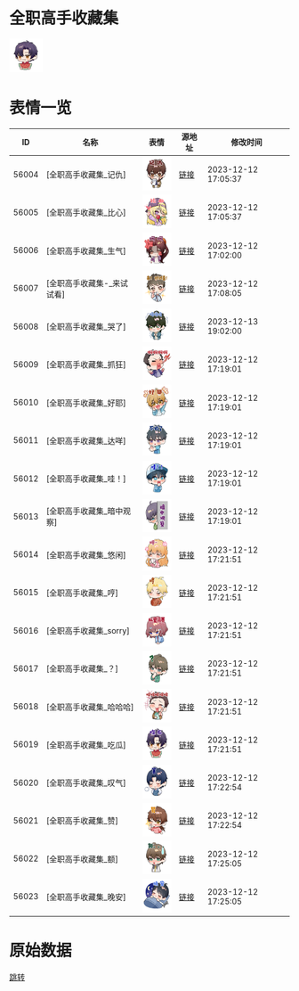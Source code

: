 # 全职高手收藏集

<img src="./cover.png" height="60" alt="cover" />

# 表情一览

|ID|名称|表情|源地址|修改时间|
|----|----|----|----|----|
|56004|[全职高手收藏集_记仇]|<img src="./pic/056004_%5B全职高手收藏集_记仇%5D.png" height="60" alt="记仇"/>|[链接](https://i0.hdslb.com/bfs/emote/84bf75087e49181f38a5abd1db8e7c13930c8e1d.png)|2023-12-12 17:05:37|
|56005|[全职高手收藏集_比心]|<img src="./pic/056005_%5B全职高手收藏集_比心%5D.png" height="60" alt="比心"/>|[链接](https://i0.hdslb.com/bfs/emote/b4364e4807ae783c411f742052d1978223e500d9.png)|2023-12-12 17:05:37|
|56006|[全职高手收藏集_生气]|<img src="./pic/056006_%5B全职高手收藏集_生气%5D.png" height="60" alt="生气"/>|[链接](https://i0.hdslb.com/bfs/emote/7c75a97b85593f6cfe4d5c37bb29c7de0b713c1d.png)|2023-12-12 17:02:00|
|56007|[全职高手收藏集-_来试试看]|<img src="./pic/056007_%5B全职高手收藏集-_来试试看%5D.png" height="60" alt="来试试看"/>|[链接](https://i0.hdslb.com/bfs/emote/ae28096a45214696314bc062cc4de39ed3f75c55.png)|2023-12-12 17:08:05|
|56008|[全职高手收藏集_哭了]|<img src="./pic/056008_%5B全职高手收藏集_哭了%5D.png" height="60" alt="哭了"/>|[链接](https://i0.hdslb.com/bfs/emote/5de889bf522f6eac525ecf0e4bf6241f7568c734.png)|2023-12-13 19:02:00|
|56009|[全职高手收藏集_抓狂]|<img src="./pic/056009_%5B全职高手收藏集_抓狂%5D.png" height="60" alt="抓狂"/>|[链接](https://i0.hdslb.com/bfs/emote/f4bf294a74b3718e56e2b0979092b6e58b724d09.png)|2023-12-12 17:19:01|
|56010|[全职高手收藏集_好耶]|<img src="./pic/056010_%5B全职高手收藏集_好耶%5D.png" height="60" alt="好耶"/>|[链接](https://i0.hdslb.com/bfs/emote/fa60e2ec1a6b1be95a52cccd15842ba4641196a6.png)|2023-12-12 17:19:01|
|56011|[全职高手收藏集_达咩]|<img src="./pic/056011_%5B全职高手收藏集_达咩%5D.png" height="60" alt="达咩"/>|[链接](https://i0.hdslb.com/bfs/emote/9d0e87e523137cc1721ef16c6a550fbc0a4a2d37.png)|2023-12-12 17:19:01|
|56012|[全职高手收藏集_哇！]|<img src="./pic/056012_%5B全职高手收藏集_哇！%5D.png" height="60" alt="哇！"/>|[链接](https://i0.hdslb.com/bfs/emote/f525dd125c5838a27665b0a31846414175127539.png)|2023-12-12 17:19:01|
|56013|[全职高手收藏集_暗中观察]|<img src="./pic/056013_%5B全职高手收藏集_暗中观察%5D.png" height="60" alt="暗中观察"/>|[链接](https://i0.hdslb.com/bfs/emote/7ea433c574d61c9456c16dd1f6e6d8b2537d4dbc.png)|2023-12-12 17:19:01|
|56014|[全职高手收藏集_悠闲]|<img src="./pic/056014_%5B全职高手收藏集_悠闲%5D.png" height="60" alt="悠闲"/>|[链接](https://i0.hdslb.com/bfs/emote/3136aaee554ba7ed5f7e335ac413f7c84fb4d09b.png)|2023-12-12 17:21:51|
|56015|[全职高手收藏集_哼]|<img src="./pic/056015_%5B全职高手收藏集_哼%5D.png" height="60" alt="哼"/>|[链接](https://i0.hdslb.com/bfs/emote/870217b5e4658eab16b8aa61c473a44520bf433d.png)|2023-12-12 17:21:51|
|56016|[全职高手收藏集_sorry]|<img src="./pic/056016_%5B全职高手收藏集_sorry%5D.png" height="60" alt="sorry"/>|[链接](https://i0.hdslb.com/bfs/emote/34d09f4482210adc8655013fcd0f65ec593e88cf.png)|2023-12-12 17:21:51|
|56017|[全职高手收藏集_？]|<img src="./pic/056017_%5B全职高手收藏集_？%5D.png" height="60" alt="？"/>|[链接](https://i0.hdslb.com/bfs/emote/1a160d8e3cefabb78071fd7d66d9ecf375676be9.png)|2023-12-12 17:21:51|
|56018|[全职高手收藏集_哈哈哈]|<img src="./pic/056018_%5B全职高手收藏集_哈哈哈%5D.png" height="60" alt="哈哈哈"/>|[链接](https://i0.hdslb.com/bfs/emote/2c91862349ade7e9e6a9ee21a10134e20d2f0c44.png)|2023-12-12 17:21:51|
|56019|[全职高手收藏集_吃瓜]|<img src="./pic/056019_%5B全职高手收藏集_吃瓜%5D.png" height="60" alt="吃瓜"/>|[链接](https://i0.hdslb.com/bfs/emote/c1e2c1f48c4aa5743e7efab76f1459b0b02bf0d0.png)|2023-12-12 17:21:51|
|56020|[全职高手收藏集_叹气]|<img src="./pic/056020_%5B全职高手收藏集_叹气%5D.png" height="60" alt="叹气"/>|[链接](https://i0.hdslb.com/bfs/emote/d81fc0c3225ca8a9115b289e6c3b489f94a16a40.png)|2023-12-12 17:22:54|
|56021|[全职高手收藏集_赞]|<img src="./pic/056021_%5B全职高手收藏集_赞%5D.png" height="60" alt="赞"/>|[链接](https://i0.hdslb.com/bfs/emote/24e61f7db6b2a97a21d0b57a44f4901c1c00890b.png)|2023-12-12 17:22:54|
|56022|[全职高手收藏集_额]|<img src="./pic/056022_%5B全职高手收藏集_额%5D.png" height="60" alt="额"/>|[链接](https://i0.hdslb.com/bfs/emote/1f2fe4571f9d3e81ec05317297827ec01d2581e2.png)|2023-12-12 17:25:05|
|56023|[全职高手收藏集_晚安]|<img src="./pic/056023_%5B全职高手收藏集_晚安%5D.png" height="60" alt="晚安"/>|[链接](https://i0.hdslb.com/bfs/emote/83e6646274d7b8eef75bed954ab589577b13a694.png)|2023-12-12 17:25:05|

# 原始数据

[跳转](./raw.json)

